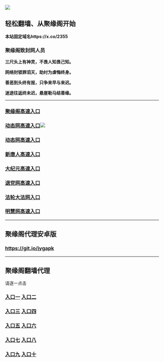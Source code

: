 
![](https://raw.githubusercontent.com/hao369/a/master/j.jpg)



## 轻松翻墙、从聚缘阁开始

**本站固定域名https://x.co/2355**

### 聚缘阁致封网人员

**三尺头上有神灵，不畏人知畏己知。**

**网络封锁罪滔天，助纣为虐悔终身。**

**善恶到头终有报，只争来早与来迟。**

**迷途往返终未迟，悬崖勒马结善缘。**





***

### [聚缘阁高速入口](http://x.co/98857478)

### [动态网高速入口](http://x.co/123s)![](https://raw.githubusercontent.com/hao369/a/master/jygdl.gif)

### [动态网高速入口](https://jkmwp6330d.execute-api.ap-northeast-1.amazonaws.com/254787899nh/?id=2)

### [新唐人高速入口](https://jkmwp6330d.execute-api.ap-northeast-1.amazonaws.com/254787899nh/?id=5)

### [大纪元高速入口](https://jkmwp6330d.execute-api.ap-northeast-1.amazonaws.com/254787899nh/?id=7)

### [退党网高速入口](https://jkmwp6330d.execute-api.ap-northeast-1.amazonaws.com/254787899nh/?id=8)

### [法轮大法网入口](https://jkmwp6330d.execute-api.ap-northeast-1.amazonaws.com/254787899nh/?id=15)

### [明慧网高速入口](https://jkmwp6330d.execute-api.ap-northeast-1.amazonaws.com/254787899nh/?id=3)








***


##  聚缘阁代理安卓版

### https://git.io/jygapk


***


## 聚缘阁翻墙代理 

请逐一点击

### **[入口一](https://wcia2zdk4f.execute-api.eu-central-1.amazonaws.com/3425623d)** **[入口二](https://fahjt9uzgk.execute-api.ap-northeast-2.amazonaws.com/5847mju)**


### **[入口三](https://s3-ap-southeast-1.amazonaws.com/jyg4/jyg.html)**  **[入口四](https://s3-ap-northeast-1.amazonaws.com/jyg9/jyg.html)**

### **[入口五](https://s3.ap-south-1.amazonaws.com/jyg5/jyg.html)**  **[入口六](https://s3-us-west-2.amazonaws.com/jyg7/jyg.html)**


###  **[入口七](https://s3-us-west-1.amazonaws.com/jyg6/jyg.html)**  **[入口八](https://s3-eu-west-1.amazonaws.com/jyg8/jyg.html)**


###  **[入口九](https://s3.eu-central-1.amazonaws.com/jyg3/jyg.html)**  **[入口十](https://s3-ap-southeast-2.amazonaws.com/jyg1/jyg.html)**





